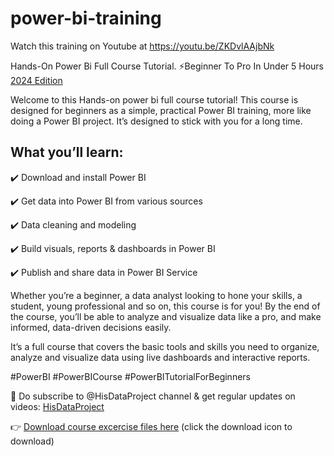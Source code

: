 # power-bi-training
Watch this training on Youtube at https://youtu.be/ZKDvlAAjbNk

Hands-On Power Bi Full Course Tutorial. ⚡Beginner To Pro In Under 5 Hours [2024 Edition](https://youtu.be/ZKDvlAAjbNk)

Welcome to this Hands-on power bi full course tutorial! This course is designed for beginners as a simple, practical Power BI training, more like doing a Power BI project. It’s designed to stick with you for a long time.

 
## What you’ll learn:
✔️ Download and install Power BI

✔️ Get data into Power BI from various sources

✔️ Data cleaning and modeling 

✔️ Build visuals, reports & dashboards in Power BI

✔️ Publish and share data in Power BI Service

Whether you’re a beginner, a data analyst looking to hone your skills, a student, young professional and so on, this course is for you! By the end of the course, you’ll be able to analyze and visualize data like a pro, and make informed, data-driven decisions easily.

It’s a full course that covers the basic tools and skills you need to organize, analyze and visualize data using live dashboards and interactive reports.

#PowerBI #PowerBICourse #PowerBITutorialForBeginners

📌 Do subscribe to @HisDataProject channel & get regular updates on videos: [HisDataProject](https://bit.ly/4cfEVuG)

👉 [Download course excercise files here](https://github.com/kahethu/power-bi-training/blob/main/Excercise-Files.zip)
(click the download icon to download)

